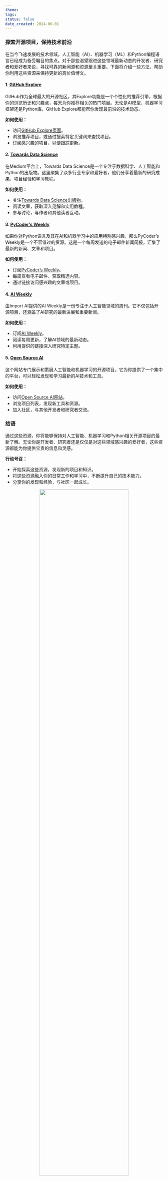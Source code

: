 ```yaml
---
theme: 
tags: 
status: false
date_created: 2024-06-01
---
```

### 探索开源项目，保持技术前沿

在当今飞速发展的技术领域，人工智能（AI）、机器学习（ML）和Python编程语言已经成为备受瞩目的焦点。对于那些渴望跟进这些领域最新动态的开发者、研究者和爱好者来说，寻找可靠的新闻源和资源至关重要。下面将介绍一些方法，帮助你利用这些资源来保持更新的高价值博文。

#### 1. [GitHub Explore](https://github.com/explore)

GitHub作为全球最大的开源社区，其Explore功能是一个个性化的推荐引擎，根据你的浏览历史和兴趣点，每天为你推荐相关的热门项目。无论是AI模型、机器学习框架还是Python库，GitHub Explore都能帮你发现最前沿的技术动态。

**如何使用：**
- 访问[GitHub Explore页面](https://github.com/explore)。
- 浏览推荐项目，或通过搜索特定关键词来查找项目。
- 订阅感兴趣的项目，以便跟踪更新。

#### 2. [Towards Data Science](https://towardsdatascience.com/)

在Medium平台上，Towards Data Science是一个专注于数据科学、人工智能和Python的出版物。这里聚集了众多行业专家和爱好者，他们分享着最新的研究成果、项目经验和学习教程。

**如何使用：**
- 关注[Towards Data Science出版物](https://towardsdatascience.com/)。
- 阅读文章，获取深入见解和实用教程。
- 参与讨论，与作者和其他读者互动。

#### 3. [PyCoder’s Weekly](https://pycoders.com/)

如果你对Python语言及其在AI和机器学习中的应用特别感兴趣，那么PyCoder’s Weekly是一个不容错过的资源。这是一个每周发送的电子邮件新闻简报，汇集了最新的新闻、文章和项目。

**如何使用：**
- 订阅[PyCoder’s Weekly](https://pycoders.com/)。
- 每周查看电子邮件，获取精选内容。
- 通过链接访问感兴趣的文章或项目。

#### 4. [AI Weekly](https://www.import.io/post/ai-weekly)

由Import AI提供的AI Weekly是一份专注于人工智能领域的周刊。它不仅包括开源项目，还涵盖了AI研究的最新进展和重要新闻。

**如何使用：**
- 订阅[AI Weekly](https://www.import.io/post/ai-weekly)。
- 阅读每周更新，了解AI领域的最新动态。
- 利用提供的链接深入研究特定主题。

#### 5. [Open Source AI](https://opensource.ai/)

这个网站专门展示和策展人工智能和机器学习的开源项目。它为你提供了一个集中的平台，可以轻松发现和学习最新的AI技术和工具。

**如何使用：**
- 访问[Open Source AI网站](https://opensource.ai/)。
- 浏览项目列表，发现新工具和资源。
- 加入社区，与其他开发者和研究者交流。

### 结语

通过这些资源，你将能够保持对人工智能、机器学习和Python相关开源项目的最新了解。无论你是开发者、研究者还是仅仅是对这些领域感兴趣的爱好者，这些资源都能为你提供宝贵的信息和灵感。

**行动号召：**
- 开始探索这些资源，发现新的项目和知识。
- 将这些资源融入你的日常工作和学习中，不断提升自己的技术能力。
- 分享你的发现和经验，与社区一起成长。
<div style="text-align: center;">
    <img src="https://cdn.jsdelivr.net/gh/duanbiao2000/BlogGallery/picture/7e324d29956a73660c18f9b15f22411.jpg" style="width: 75%; height: auto;">
</div>


